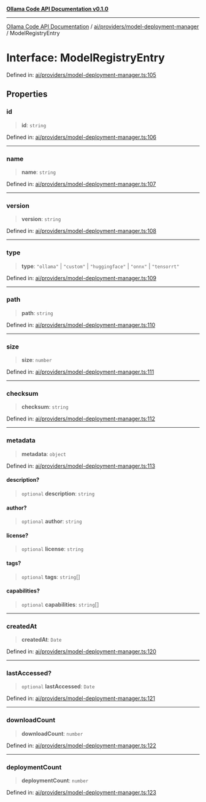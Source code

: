 [**Ollama Code API Documentation v0.1.0**](../../../../README.md)

***

[Ollama Code API Documentation](../../../../modules.md) / [ai/providers/model-deployment-manager](../README.md) / ModelRegistryEntry

# Interface: ModelRegistryEntry

Defined in: [ai/providers/model-deployment-manager.ts:105](https://github.com/erichchampion/ollama-code/blob/bec805828adb9d493a17af70faf605c3b2bc0269/ollama-code/src/ai/providers/model-deployment-manager.ts#L105)

## Properties

### id

> **id**: `string`

Defined in: [ai/providers/model-deployment-manager.ts:106](https://github.com/erichchampion/ollama-code/blob/bec805828adb9d493a17af70faf605c3b2bc0269/ollama-code/src/ai/providers/model-deployment-manager.ts#L106)

***

### name

> **name**: `string`

Defined in: [ai/providers/model-deployment-manager.ts:107](https://github.com/erichchampion/ollama-code/blob/bec805828adb9d493a17af70faf605c3b2bc0269/ollama-code/src/ai/providers/model-deployment-manager.ts#L107)

***

### version

> **version**: `string`

Defined in: [ai/providers/model-deployment-manager.ts:108](https://github.com/erichchampion/ollama-code/blob/bec805828adb9d493a17af70faf605c3b2bc0269/ollama-code/src/ai/providers/model-deployment-manager.ts#L108)

***

### type

> **type**: `"ollama"` \| `"custom"` \| `"huggingface"` \| `"onnx"` \| `"tensorrt"`

Defined in: [ai/providers/model-deployment-manager.ts:109](https://github.com/erichchampion/ollama-code/blob/bec805828adb9d493a17af70faf605c3b2bc0269/ollama-code/src/ai/providers/model-deployment-manager.ts#L109)

***

### path

> **path**: `string`

Defined in: [ai/providers/model-deployment-manager.ts:110](https://github.com/erichchampion/ollama-code/blob/bec805828adb9d493a17af70faf605c3b2bc0269/ollama-code/src/ai/providers/model-deployment-manager.ts#L110)

***

### size

> **size**: `number`

Defined in: [ai/providers/model-deployment-manager.ts:111](https://github.com/erichchampion/ollama-code/blob/bec805828adb9d493a17af70faf605c3b2bc0269/ollama-code/src/ai/providers/model-deployment-manager.ts#L111)

***

### checksum

> **checksum**: `string`

Defined in: [ai/providers/model-deployment-manager.ts:112](https://github.com/erichchampion/ollama-code/blob/bec805828adb9d493a17af70faf605c3b2bc0269/ollama-code/src/ai/providers/model-deployment-manager.ts#L112)

***

### metadata

> **metadata**: `object`

Defined in: [ai/providers/model-deployment-manager.ts:113](https://github.com/erichchampion/ollama-code/blob/bec805828adb9d493a17af70faf605c3b2bc0269/ollama-code/src/ai/providers/model-deployment-manager.ts#L113)

#### description?

> `optional` **description**: `string`

#### author?

> `optional` **author**: `string`

#### license?

> `optional` **license**: `string`

#### tags?

> `optional` **tags**: `string`[]

#### capabilities?

> `optional` **capabilities**: `string`[]

***

### createdAt

> **createdAt**: `Date`

Defined in: [ai/providers/model-deployment-manager.ts:120](https://github.com/erichchampion/ollama-code/blob/bec805828adb9d493a17af70faf605c3b2bc0269/ollama-code/src/ai/providers/model-deployment-manager.ts#L120)

***

### lastAccessed?

> `optional` **lastAccessed**: `Date`

Defined in: [ai/providers/model-deployment-manager.ts:121](https://github.com/erichchampion/ollama-code/blob/bec805828adb9d493a17af70faf605c3b2bc0269/ollama-code/src/ai/providers/model-deployment-manager.ts#L121)

***

### downloadCount

> **downloadCount**: `number`

Defined in: [ai/providers/model-deployment-manager.ts:122](https://github.com/erichchampion/ollama-code/blob/bec805828adb9d493a17af70faf605c3b2bc0269/ollama-code/src/ai/providers/model-deployment-manager.ts#L122)

***

### deploymentCount

> **deploymentCount**: `number`

Defined in: [ai/providers/model-deployment-manager.ts:123](https://github.com/erichchampion/ollama-code/blob/bec805828adb9d493a17af70faf605c3b2bc0269/ollama-code/src/ai/providers/model-deployment-manager.ts#L123)
